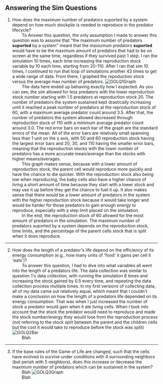 Answering the Sim Questions
---
1. How does the maximum number of predators suported by a system depend on how much stockpile is needed to reproduce in the predator lifecycle?  <br>
&nbsp; &nbsp; &nbsp; &nbsp; To Answer this question, the only assumption I made to answer this question was to assume that "the maximum number of predators **suported** by a system" meant that the maxiumum predators **suported** would have to be the maximum amount of predators that had to be on screen at the same time, regardless if they survived past 1 step. I ran the simulation 10 times, each time increasing the reproduction stock variable by 10 each time, starting from 20-110. After I ran that sim 10 times, I continued to run that loop of simulations another 43 times to get a wide range of data. From there, I graphed the repoduction stock versus the average max number of predators. 
![GOLQ1Graph](https://github.com/user-attachments/assets/bc8a79a5-d626-4211-8bd1-d5b5abd2d3f4)<br>
&nbsp; &nbsp; &nbsp; &nbsp; The data here ended up behaving exactly how I expected. As you can see, the sim allowed for less predators with the lower reproduction stock number starting with 1.5 predators at reproduction stock 20. The number of predators the system sustained kept drastically increasing until it reached a peak number of predators at the reproduction stock of 60, with a maximum average predator count around 3.5. After that, the number of predators the system allowed decreased through reproduction stock of 110 with a minimum average predator count around 3.0. The red error bars on each bar of the graph are the standard errors of the mean. All of the error bars are relatively small spanning less than 1 unit on the y axis, with 50 and 60 reproduction stock having the largest error bars and 20, 30, and 110 having the smaller error bars, meaning that the reproduction stocks with the lower number of predators has a more accurate mean/average than the stocks with higher means/averages. <br>
&nbsp; &nbsp; &nbsp; &nbsp; This graph makes sense, because with a lower amount of reproduction stock, the parent cell would reproduce more quickly and have the chance to die quicker. With the reproduction stock also being low when reproducing, the baby cells also have a higher chance of living a short amount of time because they start with a lower stock and may use it up before they get the chance to fuel it up. It also makes sense that there would be a lower amount of predators in the system with the higher reproduction stock because it would take longer and would be harder for those predators to gain enough energy to reproduce, especially with a step limit placed on the simulation. <br>
&nbsp; &nbsp; &nbsp; &nbsp; In the end, the reproduction stock of 60 allowed for the most amount of predators in the simulation. The maximum number of predators suported by a system depends on the reproduction stock, time limits, and the percentage of the parent cells stock that is split when it does reproduce.
---
2. How does the length of a predator's life depend on the efficiency of its energy consumption (e.g., how many units of 'food' it gains per cell it 'eats')?  <br>
&nbsp; &nbsp; &nbsp; &nbsp; To answer this question, I had to dive into what variables all went into the length of a predators life. The data collection was similar to question 1's data collection, with running the simulation 8 times and increasing the stock gained by 0.5 every time, and repeating the data collection process multiple times. In my first versions of collecting data, all of my data came out relatively equal, which meant that I couldn't make a conclusion on how the length of a predators life depended on its energy consumption. That was when I just increased the number of stock a predator would gain when it ate living cells. When I took into account that the stock the predator would need to reproduce and made the stock number/energy they would lose from the reproduction process (not referring to the stock split between the parent and the children cells but the cost it would take to reproduce before the stock was split)
![GOLQ2Bar](https://github.com/user-attachments/assets/cb6ccc63-31cc-478a-8946-6f77469a56b4)<br>
&nbsp; &nbsp; &nbsp; &nbsp; Blah
---
3. If the base rules of the Game of Life are changed, such that the cells have evolved to survive under conditions with 4 surrounding neighbors (but perish with 5 neighbors), does this increase or decrease the maximum number of predators which can be sustained in the system?  <br>
&nbsp; &nbsp; &nbsp; &nbsp; Blah
 ![GOLQ3Graph](https://github.com/user-attachments/assets/959310db-de2b-462f-b5da-41c5651b078c)<br>
&nbsp; &nbsp; &nbsp; &nbsp; Blah


